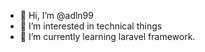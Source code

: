- 👋 Hi, I’m @adln99
- 👀 I’m interested in technical things
- 🌱 I’m currently learning laravel framework. 

<!---
adln99/adln99 is a ✨ special ✨ repository because its `README.md` (this file) appears on your GitHub profile.
You can click the Preview link to take a look at your changes.


- 💞️ I’m looking to collaborate on ...
- 📫 How to reach me ...
--->
